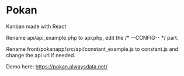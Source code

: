 # Pokan

Kanban made with React

Rename api/api_example.php to api.php, edit the /* --CONFIG-- */ part.

Rename front/pokanapp/src/api/constant_example.js to constant.js and change the api url if needed.

Demo here: https://pokan.alwaysdata.net/